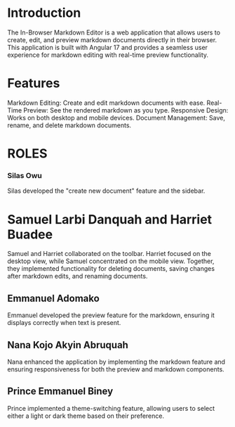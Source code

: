 # Introduction
The In-Browser Markdown Editor is a web application that allows users to create, edit, and preview markdown documents directly in their browser. This application is built with Angular 17 and provides a seamless user experience for markdown editing with real-time preview functionality.

# Features
Markdown Editing: Create and edit markdown documents with ease.
Real-Time Preview: See the rendered markdown as you type.
Responsive Design: Works on both desktop and mobile devices.
Document Management: Save, rename, and delete markdown documents.


# ROLES

### Silas Owu
Silas developed the "create new document" feature and the sidebar.

# Samuel Larbi Danquah and Harriet Buadee
Samuel and Harriet collaborated on the toolbar. Harriet focused on the desktop view, while Samuel concentrated on the mobile view. Together, they implemented functionality for deleting documents, saving changes after markdown edits, and renaming documents.

## Emmanuel Adomako
Emmanuel developed the preview feature for the markdown, ensuring it displays correctly when text is present.
 

## Nana Kojo Akyin Abruquah
Nana enhanced the application by implementing the markdown feature and ensuring responsiveness for both the preview and markdown components.


## Prince Emmanuel Biney
Prince implemented a theme-switching feature, allowing users to select either a light or dark theme based on their preference.



